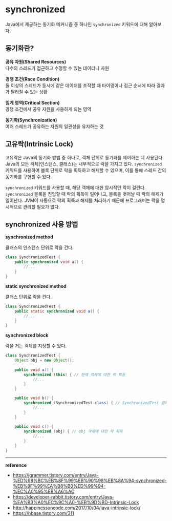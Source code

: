 # synchronized
Java에서 제공하는 동기화 메커니즘 중 하나인 `synchronized` 키워드에 대해 알아보자.

## 동기화란?
**공유 자원(Shared Resources)**<br>
다수의 스레드가 접근하고 수정할 수 있는 데이터나 자원

**경쟁 조건(Race Condition)**<br>
둘 이상의 스레드가 동시에 같은 데이터를 조작할 때 타이밍이나 접근 순서에 따라 결과가 달라질 수 있는 상황

**임계 영역(Critical Section)**<br>
경쟁 조건에서 공유 자원을 사용하게 되는 영역

**동기화(Synchronization)**<br>
여러 스레드가 공유하는 자원의 일관성을 유지하는 것

## 고유락(Intrinsic Lock)
고유락은 Java의 동기화 방법 중 하나로, 객체 단위로 동기화를 제어하는 데 사용된다.
Java의 모든 객체(인스턴스, 클래스)는 내부적으로 락을 가지고 있다.
`synchronized` 키워드를 사용하여 블록 단위로 락을 획득하고 해제할 수 있으며, 이를 통해 스레드 간의 동기화를 구현할 수 있다.

`synchronized` 키워드를 사용할 때, 해당 객체에 대한 암시적인 락이 걸린다.
`synchronized` 블록을 진입할 때 락의 획득이 일어나고, 블록을 벗어날 때 락의 해제가 일어난다.
JVM이 자동으로 락의 획득과 해제를 처리하기 때문에 프로그래머는 락을 명시적으로 관리할 필요가 없다.

## synchronized 사용 방법

**synchronized method**

클래스의 인스턴스 단위로 락을 건다.
```java
class SynchronizedTest {
    public synchronized void a() {
        //...
    }
}
```

**static synchronized method**

클래스 단위로 락을 건다.
```java
class SynchronizedTest {
    public static synchronized void a() {
        //...
    }
}
```

**synchronized block**

락을 거는 객체를 지정할 수 있다.
```java
class SynchronizedTest {
    Object obj = new Object();
    
    public void a() {
        synchronized (this) { // 현재 객체에 대한 락 획등
            //...
        }
    }

    public void b() {
        synchronized (SynchronizedTest.class) { // SynchronizedTest 클래스에 대한 락 획득
            //...
        }
    }
    
    public void c() {
        synchronized (obj) { // obj 객체에 대한 락 획득
            //...
        }
    }
}
```

---
**reference**
- https://jgrammer.tistory.com/entry/Java-%ED%98%BC%EB%8F%99%EB%90%98%EB%8A%94-synchronized-%EB%8F%99%EA%B8%B0%ED%99%94-%EC%A0%95%EB%A6%AC
- https://developer-rabbit.tistory.com/entry/Java-%EA%B3%A0%EC%9C%A0-%EB%9D%BD-Intrinsic-Lock
- http://happinessoncode.com/2017/10/04/java-intrinsic-lock/
- https://hbase.tistory.com/311
